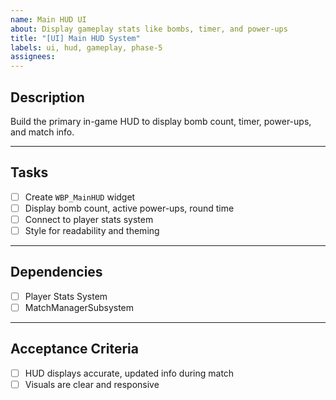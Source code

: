 ```yaml
---
name: Main HUD UI
about: Display gameplay stats like bombs, timer, and power-ups
title: "[UI] Main HUD System"
labels: ui, hud, gameplay, phase-5
assignees: 
---
```


## Description

Build the primary in-game HUD to display bomb count, timer, power-ups, and match info.

---

## Tasks

- [ ] Create `WBP_MainHUD` widget  
- [ ] Display bomb count, active power-ups, round time  
- [ ] Connect to player stats system  
- [ ] Style for readability and theming  

---

## Dependencies

- [ ] Player Stats System  
- [ ] MatchManagerSubsystem  

---

## Acceptance Criteria

- [ ] HUD displays accurate, updated info during match  
- [ ] Visuals are clear and responsive  
